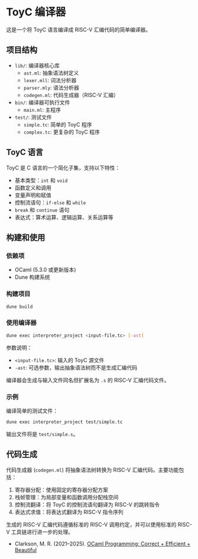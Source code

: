 # ToyC 编译器

这是一个将 ToyC 语言编译成 RISC-V 汇编代码的简单编译器。

## 项目结构

- `lib/`: 编译器核心库
  - `ast.ml`: 抽象语法树定义
  - `lexer.mll`: 词法分析器
  - `parser.mly`: 语法分析器
  - `codegen.ml`: 代码生成器（RISC-V 汇编）
- `bin/`: 编译器可执行文件
  - `main.ml`: 主程序
- `test/`: 测试文件
  - `simple.tc`: 简单的 ToyC 程序
  - `complex.tc`: 更复杂的 ToyC 程序

## ToyC 语言

ToyC 是 C 语言的一个简化子集，支持以下特性：

- 基本类型：`int` 和 `void`
- 函数定义和调用
- 变量声明和赋值
- 控制流语句：`if-else` 和 `while`
- `break` 和 `continue` 语句
- 表达式：算术运算、逻辑运算、关系运算等

## 构建和使用

### 依赖项

- OCaml (5.3.0 或更新版本)
- Dune 构建系统

### 构建项目

```bash
dune build
```

### 使用编译器

```bash
dune exec interpreter_project <input-file.tc> [-ast]
```

参数说明：
- `<input-file.tc>`: 输入的 ToyC 源文件
- `-ast`: 可选参数，输出抽象语法树而不是生成汇编代码

编译器会生成与输入文件同名但扩展名为 `.s` 的 RISC-V 汇编代码文件。

### 示例

编译简单的测试文件：

```bash
dune exec interpreter_project test/simple.tc
```

输出文件将是 `test/simple.s`。

## 代码生成

代码生成器 (`codegen.ml`) 将抽象语法树转换为 RISC-V 汇编代码。主要功能包括：

1. 寄存器分配：使用固定的寄存器分配方案
2. 栈帧管理：为局部变量和函数调用分配栈空间
3. 控制流翻译：将 ToyC 的控制流语句翻译为 RISC-V 的跳转指令
4. 表达式求值：将表达式翻译为 RISC-V 指令序列

生成的 RISC-V 汇编代码遵循标准的 RISC-V 调用约定，并可以使用标准的 RISC-V 工具链进行进一步的处理。
- Clarkson, M. R. (2021–2025). [OCaml Programming: Correct + Efficient + Beautiful](https://cs3110.github.io/textbook/)